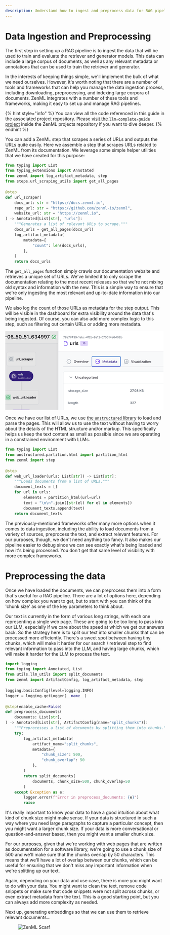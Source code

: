 ```yaml
---
description: Understand how to ingest and preprocess data for RAG pipelines with ZenML.
---
```


# Data Ingestion and Preprocessing

The first step in setting up a RAG pipeline is to ingest the data that will be
used to train and evaluate the retriever and generator models. This data can
include a large corpus of documents, as well as any relevant metadata or
annotations that can be used to train the retriever and generator.

In the interests of keeping things simple, we'll implement the bulk of what we
need ourselves. However, it's worth noting that there are a number of tools and
frameworks that can help you manage the data ingestion process, including
downloading, preprocessing, and indexing large corpora of documents. ZenML
integrates with a number of these tools and frameworks, making it easy to set up
and manage RAG pipelines.

{% hint style="info" %} You can view all the code referenced in this guide in
the associated project repository. Please [visit the `llm-complete-guide`
project](https://github.com/zenml-io/zenml-projects/tree/main/llm-complete-guide) inside
the ZenML projects repository if you want to dive deeper. {% endhint %}

You can add a ZenML step that scrapes a series of URLs and outputs the URLs quite
easily. Here we assemble a step that scrapes URLs related to ZenML from its documentation.
We leverage some simple helper utilities that we have created for this purpose:

```python
from typing import List
from typing_extensions import Annotated
from zenml import log_artifact_metadata, step
from steps.url_scraping_utils import get_all_pages

@step
def url_scraper(
    docs_url: str = "https://docs.zenml.io",
    repo_url: str = "https://github.com/zenml-io/zenml",
    website_url: str = "https://zenml.io",
) -> Annotated[List[str], "urls"]:
    """Generates a list of relevant URLs to scrape."""
    docs_urls = get_all_pages(docs_url)
    log_artifact_metadata(
        metadata={
            "count": len(docs_urls),
        },
    )
    return docs_urls
```

The `get_all_pages` function simply crawls our documentation website and
retrieves a unique set of URLs. We've limited it to only scrape the
documentation relating to the most recent releases so that we're not mixing old
syntax and information with the new. This is a simple way to ensure that we're
only ingesting the most relevant and up-to-date information into our pipeline.

We also log the count of those URLs as metadata for the step output. This will
be visible in the dashboard for extra visibility around the data that's being
ingested. Of course, you can also add more complex logic to this step, such as
filtering out certain URLs or adding more metadata.

![Partial screenshot from the dashboard showing the metadata from the step](docs/book/.gitbook/assets/llm-data-ingestion-metadata.png)

Once we have our list of URLs, we use [the `unstructured`
library](https://github.com/Unstructured-IO/unstructured) to load and parse the
pages. This will allow us to use the text without having to worry about the
details of the HTML structure and/or markup. This specifically helps us keep the
text
content as small as possible since we are operating in a constrained environment
with LLMs.

```python
from typing import List
from unstructured.partition.html import partition_html
from zenml import step

@step
def web_url_loader(urls: List[str]) -> List[str]:
    """Loads documents from a list of URLs."""
    document_texts = []
    for url in urls:
        elements = partition_html(url=url)
        text = "\n\n".join([str(el) for el in elements])
        document_texts.append(text)
    return document_texts
```

The previously-mentioned frameworks offer many more options when it comes to
data ingestion, including the ability to load documents from a variety of
sources, preprocess the text, and extract relevant features. For our purposes,
though, we don't need anything too fancy. It also makes our pipeline easier to
debug since we can see exactly what's being loaded and how it's being processed.
You don't get that same level of visibility with more complex frameworks.

# Preprocessing the data

Once we have loaded the documents, we can preprocess them into a form that's
useful for a RAG pipeline. There are a lot of options here, depending on how
complex you want to get, but to start with you can think of the 'chunk size' as
one of the key parameters to think about.

Our text is currently in the form of various long strings, with each one
representing a single web page. These are going to be too long to pass into our
LLM, especially if we care about the speed at which we get our answers back. So
the strategy here is to split our text into smaller chunks that can be processed
more efficiently. There's a sweet spot between having tiny chunks, which will
make it harder for our search / retrieval step to find relevant information to
pass into the LLM, and having large chunks, which will make it harder for the
LLM to process the text.

```python
import logging
from typing import Annotated, List
from utils.llm_utils import split_documents
from zenml import ArtifactConfig, log_artifact_metadata, step

logging.basicConfig(level=logging.INFO)
logger = logging.getLogger(__name__)

@step(enable_cache=False)
def preprocess_documents(
    documents: List[str],
) -> Annotated[List[str], ArtifactConfig(name="split_chunks")]:
    """Preprocesses a list of documents by splitting them into chunks."""
    try:
        log_artifact_metadata(
            artifact_name="split_chunks",
            metadata={
                "chunk_size": 500,
                "chunk_overlap": 50
            },
        )
        return split_documents(
            documents, chunk_size=500, chunk_overlap=50
        )
    except Exception as e:
        logger.error(f"Error in preprocess_documents: {e}")
        raise
```

It's really important to know your data to have a good intuition about what kind
of chunk size might make sense. If your data is structured in such a way where
you need large paragraphs to capture a particular concept, then you might want a
larger chunk size. If your data is more conversational or question-and-answer
based, then you might want a smaller chunk size.

For our purposes, given that we're working with web pages that are written as
documentation for a software library, we're going to use a chunk size of 500 and
we'll make sure that the chunks overlap by 50 characters. This means that we'll
have a lot of overlap between our chunks, which can be useful for ensuring that
we don't miss any important information when we're splitting up our text.

Again, depending on your data and use case, there is more you might want to do
with your data. You might want to clean the text, remove code snippets or make
sure that code snippets were not split across chunks, or even extract metadata
from the text. This is a good starting point, but you can always add more
complexity as needed.

Next up, generating embeddings so that we can use them to retrieve relevant
documents...

<!-- For scarf -->
<figure><img alt="ZenML Scarf" referrerpolicy="no-referrer-when-downgrade" src="https://static.scarf.sh/a.png?x-pxid=f0b4f458-0a54-4fcd-aa95-d5ee424815bc" /></figure>
